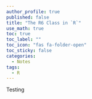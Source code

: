 ```yaml
---
author_profile: true
published: false
title: "The R6 Class in `R`"
use_math: true
toc: true
toc_label: ""
toc_icon: "fas fa-folder-open"
toc_sticky: false
categories:
  - Notes
tags:
  - R
---
```


Testing